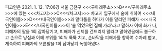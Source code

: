 피고인은 2021. 1. 12. 17:06경 서울 금천구 <<<구아래주소>>>B<<</구아래주소>>>에 있는 <<<차고지>>>C<<</차고지>>> 차고지 입구에서 술에 취하여 <<<내국인이름>>>D<<</내국인이름>>>과 말다툼을 하다가 이를 말리던 피해자 <<<내국인이름>>>E<<</내국인이름>>>이 ‘술 먹었으면 집에 가라'라고 말하자 이에 화가 나, 피해자의 팔을 1회 잡아당기고, 피해자가 신체를 건드리지 말라고 말하였음에도 불구하고 손으로 낭심과 어깨 부위를 1회씩 툭툭 치고, 손바닥을 피해자를 향하여 수차례 뻗고, 계속하여 피해자의 오른팔을 1회 잡아당겨 폭행하였다.
